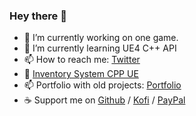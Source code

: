 ### Hey there 👋

- 🔭 I’m currently working on one game.
- 🌱 I’m currently learning UE4 C++ API
- 📫 How to reach me: [Twitter](https://twitter.com/DavidCRicardo)
- 💬 [Inventory System CPP UE](https://github.com/DavidCRicardo/InventorySystemCPP)
- 📫 Portfolio with old projects: [Portfolio](https://davidcricardo.github.io/)
- ☕ Support me on [Github](https://github.com/sponsors/DavidCRicardo/) / [Kofi](https://ko-fi.com/davidcricardo/) / [PayPal](https://www.paypal.com/paypalme/dricardo97)

<!--
**DavidCRicardo/DavidCRicardo** is a ✨ _special_ ✨ repository because its `README.md` (this file) appears on your GitHub profile.

Here are some ideas to get you started:

- 🔭 I’m currently working on ...
- 🌱 I’m currently learning ...
- 👯 I’m looking to collaborate on ...
- 🤔 I’m looking for help with ...
- 💬 Ask me about ...
- 📫 How to reach me: ...
- 😄 Pronouns: ...
- ⚡ Fun fact: ...
-->
